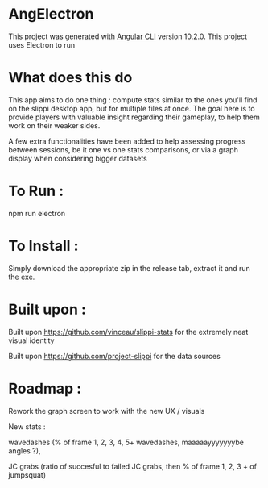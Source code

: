 # AngElectron

This project was generated with [Angular CLI](https://github.com/angular/angular-cli) version 10.2.0.
This project uses Electron to run

# What does this do
This app aims to do one thing : compute stats similar to the ones you'll find on the slippi desktop app, but for multiple files at once.
The goal here is to provide players with valuable insight regarding their gameplay, to help them work on their weaker sides.

A few extra functionalities have been added to help assessing progress between sessions, be it one vs one stats comparisons, or via a graph display when considering bigger datasets

# To Run : 

npm run electron

# To Install : 

Simply download the appropriate zip in the release tab, extract it and run the exe.

# Built upon :

Built upon https://github.com/vinceau/slippi-stats for the extremely neat visual identity

Built upon https://github.com/project-slippi for the data sources

# Roadmap :

Rework the graph screen to work with the new UX / visuals

New stats : 

wavedashes (% of frame 1, 2, 3, 4, 5+ wavedashes, maaaaayyyyyyybe angles ?), 

JC grabs (ratio of succesful to failed JC grabs, then % of frame 1, 2, 3 + of jumpsquat)
